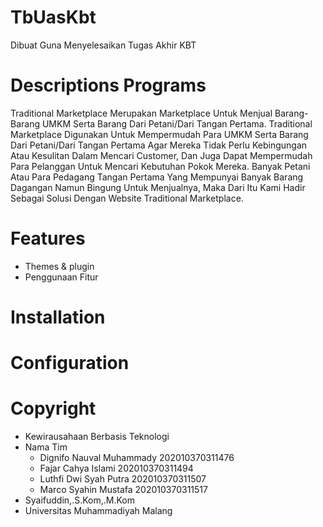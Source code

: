 # TbUasKbt
Dibuat Guna Menyelesaikan Tugas Akhir KBT 

# Descriptions Programs
Traditional Marketplace Merupakan Marketplace Untuk Menjual Barang-Barang UMKM Serta Barang Dari Petani/Dari Tangan Pertama. Traditional Marketplace Digunakan Untuk Mempermudah Para UMKM Serta Barang Dari Petani/Dari Tangan Pertama Agar Mereka Tidak Perlu Kebingungan Atau Kesulitan Dalam Mencari Customer, Dan Juga Dapat Mempermudah Para Pelanggan Untuk Mencari Kebutuhan Pokok Mereka. Banyak Petani Atau Para Pedagang Tangan Pertama Yang Mempunyai Banyak Barang Dagangan Namun Bingung Untuk Menjualnya, Maka Dari Itu Kami Hadir Sebagai Solusi Dengan Website Traditional Marketplace.
# Features
- Themes & plugin
- Penggunaan Fitur
# Installation
# Configuration
# Copyright
- Kewirausahaan Berbasis Teknologi
- Nama Tim
  - Dignifo Nauval Muhammady 202010370311476
  - Fajar Cahya Islami       202010370311494
  - Luthfi Dwi Syah Putra    202010370311507
  - Marco Syahin Mustafa     202010370311517
- Syaifuddin,.S.Kom,.M.Kom
- Universitas Muhammadiyah Malang
